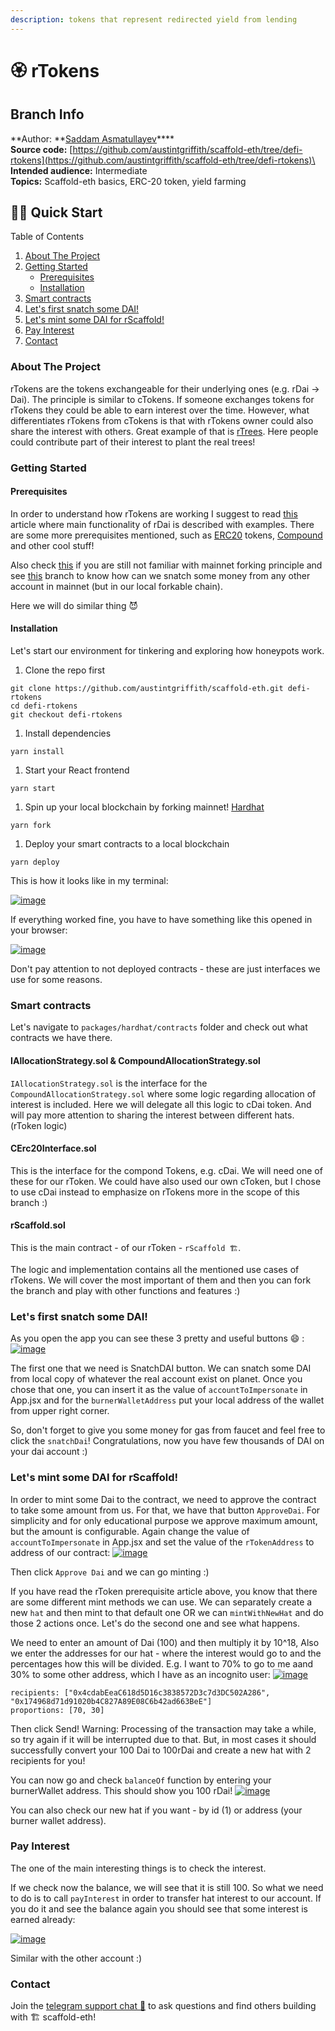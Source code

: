 ```yaml
---
description: tokens that represent redirected yield from lending
---
```


# 🏵 rTokens

## Branch Info

**Author: **[Saddam Asmatullayev](https://github.com/sadda11asm)****\
**Source code:** [https://github.com/austintgriffith/scaffold-eth/tree/defi-rtokens](https://github.com/austintgriffith/scaffold-eth/tree/defi-rtokens)\
**Intended audience:** Intermediate\
**Topics:** Scaffold-eth basics, ERC-20 token, yield farming

## 🏃‍♀️ Quick Start

Table of Contents

1. [About The Project](https://github.com/austintgriffith/scaffold-eth/tree/defi-rtokens#about-the-project)
2. [Getting Started](https://github.com/austintgriffith/scaffold-eth/tree/defi-rtokens#getting-started)
   * [Prerequisites](https://github.com/austintgriffith/scaffold-eth/tree/defi-rtokens#prerequisites)
   * [Installation](https://github.com/austintgriffith/scaffold-eth/tree/defi-rtokens#installation)
3. [Smart contracts](https://github.com/austintgriffith/scaffold-eth/tree/defi-rtokens#usage)
4. [Let's first snatch some DAI!](https://github.com/austintgriffith/scaffold-eth/tree/defi-rtokens#usage)
5. [Let's mint some DAI for rScaffold!](https://github.com/austintgriffith/scaffold-eth/tree/defi-rtokens#usage)
6. [Pay Interest](https://github.com/austintgriffith/scaffold-eth/tree/defi-rtokens#contributing)
7. [Contact](https://github.com/austintgriffith/scaffold-eth/tree/defi-rtokens#contact)

### About The Project

rTokens are the tokens exchangeable for their underlying ones (e.g. rDai -> Dai). The principle is similar to cTokens. If someone exchanges tokens for rTokens they could be able to earn interest over the time. However, what differentiates rTokens from cTokens is that with rTokens owner could also share the interest with others. Great example of that is [rTrees](https://rtrees.dappy.dev). Here people could contribute part of their interest to plant the real trees!

### Getting Started

#### Prerequisites

In order to understand how rTokens are working I suggest to read [this](https://medium.com/@victorrortvedt/rdai-basics-a-tutorial-on-programming-interest-with-defi-458baab9477a) article where main functionality of rDai is described with examples. There are some more prerequisites mentioned, such as [ERC20](https://www.investopedia.com/news/what-erc20-and-what-does-it-mean-ethereum/) tokens, [Compound](https://www.gemini.com/cryptopedia/what-is-compound-and-how-does-it-work) and other cool stuff!

Also check [this](https://youtu.be/xcBT4Jmi5TM) if you are still not familiar with mainnet forking principle and see [this](https://github.com/austintgriffith/scaffold-eth/tree/uniswapper) branch to know how can we snatch some money from any other account in mainnet (but in our local forkable chain).

Here we will do similar thing 😈

#### Installation

Let's start our environment for tinkering and exploring how honeypots work.

1. Clone the repo first

```
git clone https://github.com/austintgriffith/scaffold-eth.git defi-rtokens
cd defi-rtokens
git checkout defi-rtokens
```

1. Install dependencies

```
yarn install
```

1. Start your React frontend

```
yarn start
```

1. Spin up your local blockchain by forking mainnet! [Hardhat](https://hardhat.org)

```
yarn fork
```

1. Deploy your smart contracts to a local blockchain

```
yarn deploy
```

This is how it looks like in my terminal:

[![image](https://user-images.githubusercontent.com/28860442/107371660-ba0c1400-6b0e-11eb-8e9c-5a4f56068298.png)](https://user-images.githubusercontent.com/28860442/107371660-ba0c1400-6b0e-11eb-8e9c-5a4f56068298.png)

If everything worked fine, you have to have something like this opened in your browser:

[![image](https://user-images.githubusercontent.com/28860442/107372681-deb4bb80-6b0f-11eb-9604-7e676a4e86c7.png)](https://user-images.githubusercontent.com/28860442/107372681-deb4bb80-6b0f-11eb-9604-7e676a4e86c7.png)

Don't pay attention to not deployed contracts - these are just interfaces we use for some reasons.

### Smart contracts

Let's navigate to `packages/hardhat/contracts` folder and check out what contracts we have there.

#### IAllocationStrategy.sol & CompoundAllocationStrategy.sol

`IAllocationStrategy.sol` is the interface for the `CompoundAllocationStrategy.sol` where some logic regarding allocation of interest is included. Here we will delegate all this logic to cDai token. And will pay more attention to sharing the interest between different hats. (rToken logic)

#### CErc20Interface.sol

This is the interface for the compond Tokens, e.g. cDai. We will need one of these for our rToken. We could have also used our own cToken, but I chose to use cDai instead to emphasize on rTokens more in the scope of this branch :)

#### rScaffold.sol

This is the main contract - of our rToken - `rScaffold 🏗`.

The logic and implementation contains all the mentioned use cases of rTokens. We will cover the most important of them and then you can fork the branch and play with other functions and features :)

### Let's first snatch some DAI!

As you open the app you can see these 3 pretty and useful buttons 😄 : [![image](https://user-images.githubusercontent.com/28860442/107376418-132a7680-6b14-11eb-9db9-d3d33a2e6126.png)](https://user-images.githubusercontent.com/28860442/107376418-132a7680-6b14-11eb-9db9-d3d33a2e6126.png)

The first one that we need is SnatchDAI button. We can snatch some DAI from local copy of whatever the real account exist on planet. Once you chose that one, you can insert it as the value of `accountToImpersonate` in App.jsx and for the `burnerWalletAddress` put your local address of the wallet from upper right corner.

So, don't forget to give you some money for gas from faucet and feel free to click the `snatchDai`! Congratulations, now you have few thousands of DAI on your dai account :)

### Let's mint some DAI for rScaffold!

In order to mint some Dai to the contract, we need to approve the contract to take some amount from us. For that, we have that button `ApproveDai`. For simplicity and for only educational purpose we approve maximum amount, but the amount is configurable. Again change the value of `accountToImpersonate` in App.jsx and set the value of the `rTokenAddress` to address of our contract: [![image](https://user-images.githubusercontent.com/28860442/107378762-7b7a5780-6b16-11eb-8f09-19daa7fed903.png)](https://user-images.githubusercontent.com/28860442/107378762-7b7a5780-6b16-11eb-8f09-19daa7fed903.png)

Then click `Approve Dai` and we can go minting :)

If you have read the rToken prerequisite article above, you know that there are some different mint methods we can use. We can separately create a new `hat` and then mint to that default one OR we can `mintWithNewHat` and do those 2 actions once. Let's do the second one and see what happens.

We need to enter an amount of Dai (100) and then multiply it by 10^18, Also we enter the addresses for our hat - where the interest would go to and the percentages how this will be divided. E.g. I want to 70% to go to me aand 30% to some other address, which I have as an incognito user: [![image](https://user-images.githubusercontent.com/28860442/107380246-e8422180-6b17-11eb-8020-509efefeeb6d.png)](https://user-images.githubusercontent.com/28860442/107380246-e8422180-6b17-11eb-8020-509efefeeb6d.png)

```
recipients: ["0x4cdabEeaC618d5D16c3838572D3c7d3DC502A286", "0x174968d71d91020b4C827A89E08C6b42ad663BeE"]
proportions: [70, 30]
```

Then click Send! Warning: Processing of the transaction may take a while, so try again if it will be interrupted due to that. But, in most cases it should successfully convert your 100 Dai to 100rDai and create a new hat with 2 recipients for you!

You can now go and check `balanceOf` function by entering your burnerWallet address. This should show you 100 rDai! [![image](https://user-images.githubusercontent.com/28860442/107381272-e167de80-6b18-11eb-8767-9e4c6b8f38cf.png)](https://user-images.githubusercontent.com/28860442/107381272-e167de80-6b18-11eb-8767-9e4c6b8f38cf.png)

You can also check our new hat if you want - by id (1) or address (your burner wallet address).

### Pay Interest

The one of the main interesting things is to check the interest.

If we check now the balance, we will see that it is still 100. So what we need to do is to call `payInterest` in order to transfer hat interest to our account. If you do it and see the balance again you should see that some interest is earned already:

[![image](https://user-images.githubusercontent.com/28860442/107382497-22acbe00-6b1a-11eb-84c1-85e70a3f1b72.png)](https://user-images.githubusercontent.com/28860442/107382497-22acbe00-6b1a-11eb-84c1-85e70a3f1b72.png)

Similar with the other account :)

### Contact

Join the [telegram support chat 💬](https://t.me/joinchat/KByvmRe5wkR-8F\_zz6AjpA) to ask questions and find others building with 🏗 scaffold-eth!
